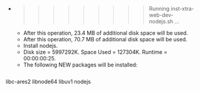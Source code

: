 * >>>>>>>>> Running inst-xtra-web-dev-nodejs.sh ...
  * After this operation, 23.4 MB of additional disk space will be used.
  * After this operation, 70.7 MB of additional disk space will be used.
  * Install nodejs.
  * Disk size = 5997292K. Space Used = 127304K. Runtime = 00:00:00:25.
  * The following NEW packages will be installed:
  ```bash
libc-ares2 libnode64 libuv1 nodejs
  ```

